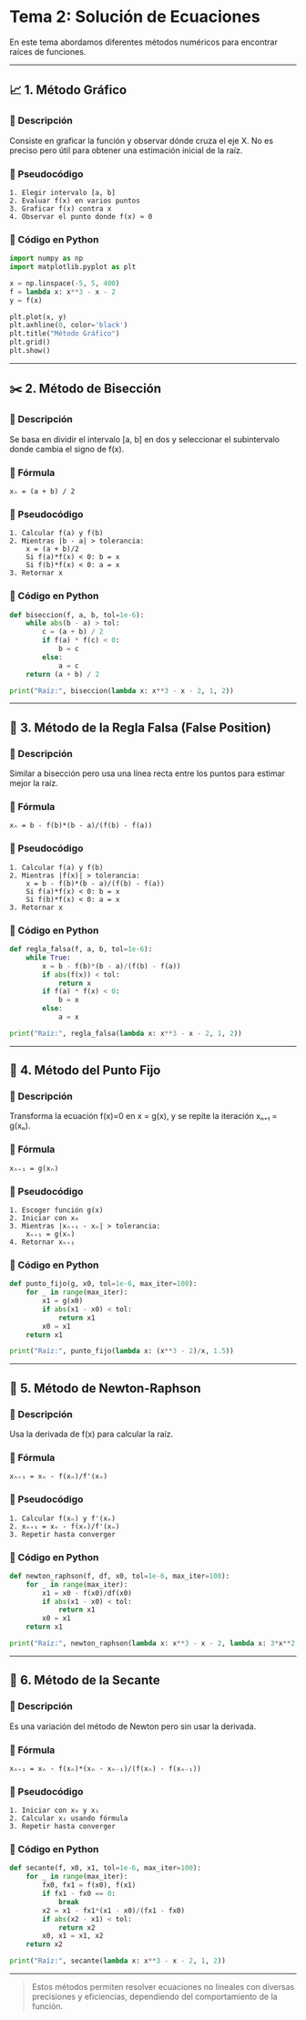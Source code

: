 
# Tema 2: Solución de Ecuaciones

En este tema abordamos diferentes métodos numéricos para encontrar raíces de funciones.

---

## 📈 1. Método Gráfico

### 📌 Descripción
Consiste en graficar la función y observar dónde cruza el eje X. No es preciso pero útil para obtener una estimación inicial de la raíz.

### 🧾 Pseudocódigo
```
1. Elegir intervalo [a, b]
2. Evaluar f(x) en varios puntos
3. Graficar f(x) contra x
4. Observar el punto donde f(x) ≈ 0
```

### 🐍 Código en Python

```python
import numpy as np
import matplotlib.pyplot as plt

x = np.linspace(-5, 5, 400)
f = lambda x: x**3 - x - 2
y = f(x)

plt.plot(x, y)
plt.axhline(0, color='black')
plt.title("Método Gráfico")
plt.grid()
plt.show()
```

---

## ✂️ 2. Método de Bisección

### 📌 Descripción
Se basa en dividir el intervalo [a, b] en dos y seleccionar el subintervalo donde cambia el signo de f(x).

### 🧮 Fórmula
```
xₙ = (a + b) / 2
```

### 🧾 Pseudocódigo
```
1. Calcular f(a) y f(b)
2. Mientras |b - a| > tolerancia:
    x = (a + b)/2
    Si f(a)*f(x) < 0: b = x
    Si f(b)*f(x) < 0: a = x
3. Retornar x
```

### 🐍 Código en Python

```python
def biseccion(f, a, b, tol=1e-6):
    while abs(b - a) > tol:
        c = (a + b) / 2
        if f(a) * f(c) < 0:
            b = c
        else:
            a = c
    return (a + b) / 2

print("Raíz:", biseccion(lambda x: x**3 - x - 2, 1, 2))
```

---

## 📏 3. Método de la Regla Falsa (False Position)

### 📌 Descripción
Similar a bisección pero usa una línea recta entre los puntos para estimar mejor la raíz.

### 🧮 Fórmula
```
xₙ = b - f(b)*(b - a)/(f(b) - f(a))
```

### 🧾 Pseudocódigo
```
1. Calcular f(a) y f(b)
2. Mientras |f(x)| > tolerancia:
    x = b - f(b)*(b - a)/(f(b) - f(a))
    Si f(a)*f(x) < 0: b = x
    Si f(b)*f(x) < 0: a = x
3. Retornar x
```

### 🐍 Código en Python

```python
def regla_falsa(f, a, b, tol=1e-6):
    while True:
        x = b - f(b)*(b - a)/(f(b) - f(a))
        if abs(f(x)) < tol:
            return x
        if f(a) * f(x) < 0:
            b = x
        else:
            a = x

print("Raíz:", regla_falsa(lambda x: x**3 - x - 2, 1, 2))
```

---

## 📍 4. Método del Punto Fijo

### 📌 Descripción
Transforma la ecuación f(x)=0 en x = g(x), y se repite la iteración xₙ₊₁ = g(xₙ).

### 🧮 Fórmula
```
xₙ₊₁ = g(xₙ)
```

### 🧾 Pseudocódigo
```
1. Escoger función g(x)
2. Iniciar con x₀
3. Mientras |xₙ₊₁ - xₙ| > tolerancia:
    xₙ₊₁ = g(xₙ)
4. Retornar xₙ₊₁
```

### 🐍 Código en Python

```python
def punto_fijo(g, x0, tol=1e-6, max_iter=100):
    for _ in range(max_iter):
        x1 = g(x0)
        if abs(x1 - x0) < tol:
            return x1
        x0 = x1
    return x1

print("Raíz:", punto_fijo(lambda x: (x**3 - 2)/x, 1.5))
```

---

## 🧠 5. Método de Newton-Raphson

### 📌 Descripción
Usa la derivada de f(x) para calcular la raíz.

### 🧮 Fórmula
```
xₙ₊₁ = xₙ - f(xₙ)/f'(xₙ)
```

### 🧾 Pseudocódigo
```
1. Calcular f(xₙ) y f'(xₙ)
2. xₙ₊₁ = xₙ - f(xₙ)/f'(xₙ)
3. Repetir hasta converger
```

### 🐍 Código en Python

```python
def newton_raphson(f, df, x0, tol=1e-6, max_iter=100):
    for _ in range(max_iter):
        x1 = x0 - f(x0)/df(x0)
        if abs(x1 - x0) < tol:
            return x1
        x0 = x1
    return x1

print("Raíz:", newton_raphson(lambda x: x**3 - x - 2, lambda x: 3*x**2 - 1, 1.5))
```

---

## 🧮 6. Método de la Secante

### 📌 Descripción
Es una variación del método de Newton pero sin usar la derivada.

### 🧮 Fórmula
```
xₙ₊₁ = xₙ - f(xₙ)*(xₙ - xₙ₋₁)/(f(xₙ) - f(xₙ₋₁))
```

### 🧾 Pseudocódigo
```
1. Iniciar con x₀ y x₁
2. Calcular x₂ usando fórmula
3. Repetir hasta converger
```

### 🐍 Código en Python

```python
def secante(f, x0, x1, tol=1e-6, max_iter=100):
    for _ in range(max_iter):
        fx0, fx1 = f(x0), f(x1)
        if fx1 - fx0 == 0:
            break
        x2 = x1 - fx1*(x1 - x0)/(fx1 - fx0)
        if abs(x2 - x1) < tol:
            return x2
        x0, x1 = x1, x2
    return x2

print("Raíz:", secante(lambda x: x**3 - x - 2, 1, 2))
```

---

> Estos métodos permiten resolver ecuaciones no lineales con diversas precisiones y eficiencias, dependiendo del comportamiento de la función.
